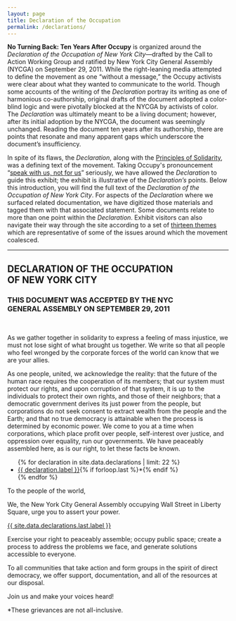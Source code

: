```yaml
---
layout: page
title: Declaration of the Occupation
permalink: /declarations/
---
```


**No Turning Back: Ten Years After Occupy** is organized around the _Declaration of the Occupation of New York City_—drafted by the Call to Action Working Group and ratified by New York City General Assembly (NYCGA) on September 29, 2011. While the right-leaning media attempted to define the movement as one “without a message,” the Occupy activists were clear about what they wanted to communicate to the world. Though some accounts of the writing of the _Declaration_ portray its writing as one of harmonious co-authorship, original drafts of the document adopted a color-blind logic and were pivotally blocked at the NYCGA by activists of color. The _Declaration_ was ultimately meant to be a living document; however, after its initial adoption by the NYCGA, the document was seemingly unchanged. Reading the document ten years after its authorship, there are points that resonate and many apparent gaps which underscore the document’s insufficiency.

In spite of its flaws, the _Declaration_, along with the [Principles of Solidarity](https://wayback.archive-it.org/6339/20130208193214/http://occupywallstreet.net/learn), was a defining text of the movement. Taking Occupy's pronouncement “[speak with us, not for us](https://wayback.archive-it.org/6339/20130208193214/http://occupywallstreet.net/learn)” seriously, we have allowed the _Declaration_ to guide this exhibit; the exhibit is illustrative of the _Declaration’s_ points. Below this introduction, you will find the full text of the _Declaration of the Occupation of New York City_. For aspects of the _Declaration_ where we surfaced related documentation, we have digitized those materials and tagged them with that associated statement. Some documents relate to more than one point within the _Declaration_. Exhibit visitors can also navigate their way through the site according to a set of [thirteen themes ](https://nyu-dss.github.io/occupy/themes/)which are representative of some of the issues around which the movement coalesced.



<hr>



## DECLARATION OF THE OCCUPATION<br>OF NEW YORK CITY

### THIS DOCUMENT WAS ACCEPTED BY THE NYC<br>GENERAL ASSEMBLY ON SEPTEMBER 29, 2011

<br>

As we gather together in solidarity to express a feeling of mass injustice, we must not lose sight of what
brought us together. We write so that all people who feel wronged by the corporate forces of the world
can know that we are your allies.

As one people, united, we acknowledge the reality: that the future of the human race requires the
cooperation of its members; that our system must protect our rights, and upon corruption of that
system, it is up to the individuals to protect their own rights, and those of their neighbors; that a
democratic government derives its just power from the people, but corporations do not seek consent to
extract wealth from the people and the Earth; and that no true democracy is attainable when the
process is determined by economic power. We come to you at a time when corporations, which place
profit over people, self-interest over justice, and oppression over equality, run our governments. We
have peaceably assembled here, as is our right, to let these facts be known.

<ul>
  {% for declaration in site.data.declarations | limit: 22 %}
  <li>
    <a href="{{ page.url | absolute_url }}{{ declaration.pid }}/" target="_none">{{ declaration.label }}</a>{% if forloop.last %}*{% endif %}
  </li>
  {% endfor %}
</ul>


To the people of the world,

We, the New York City General Assembly occupying Wall Street in Liberty Square, urge you to assert
your power.

<a href="{{ page.url | absolute_url }}{{ site.data.declarations.last.pid }}/" target="_none">{{ site.data.declarations.last.label }}</a>

Exercise your right to peaceably assemble; occupy public space; create a process to address the
problems we face, and generate solutions accessible to everyone.

To all communities that take action and form groups in the spirit of direct democracy, we offer support,
documentation, and all of the resources at our disposal.

Join us and make your voices heard!

*These grievances are not all-inclusive.
